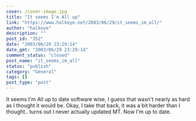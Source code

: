 ```yaml
---
cover: /cover-image.jpg
title: "It seems I'm All up"
link: "https://www.halkeye.net/2003/06/29/it_seems_im_all/"
author: "halkeye"
description: ""
post_id: "352"
date: "2003/06/29 23:29:14"
date_gmt: "2003/06/29 23:29:14"
comment_status: "closed"
post_name: "it_seems_im_all"
status: "publish"
category: "General"
tags: []
post_type: "post"
---
```


It seems I'm All up to date software wise, I guess that wasn't nearly as hard as I thought it would be. Okay, I take that back, it was a bit harder than I thought.. turns out I never actually updated MT. Now I'm up to date.